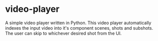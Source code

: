 # video-player
A simple video player written in Python. This video player automatically indexes the input video into it's component scenes, shots and subshots. The user can skip to whichever desired shot from the UI.
